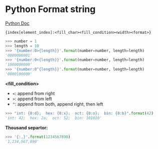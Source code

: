 # Python Format string

[Python Doc](https://docs.python.org/2/library/string.html#formatexamples)

`{index[element_index]:<fill_char><fill_condition><width><format>}`

```python
>>> number = 1
>>> length = 10
>>> '{number:0>{length}}'.format(number=number, length=length)
'0000000001'
>>> '{number:0<{length}}'.format(number=number, length=length)
'1000000000'
>>> '{number:0^{length}}'.format(number=number, length=length)
'0000100000'
```

**<fill_condition>**

- `<`: append from right
- `>`: append from left
- `^`: append from both, append right, then left

**<format>**

```python
>>> "int: {0:d};  hex: {0:x};  oct: {0:o};  bin: {0:b}".format(42)
'int: 42;  hex: 2a;  oct: 52;  bin: 101010'
```

**Thousand separtor:**

```python
>>> '{:,}'.format(1234567890)
'1,234,567,890'
```

